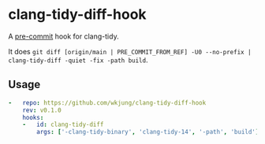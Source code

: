 # clang-tidy-diff-hook
A [pre-commit](https://pre-commit.com/) hook for clang-tidy. 

It does `git diff [origin/main | PRE_COMMIT_FROM_REF] -U0 --no-prefix | clang-tidy-diff -quiet -fix -path build`.

## Usage

```yaml
-   repo: https://github.com/wkjung/clang-tidy-diff-hook
    rev: v0.1.0
    hooks:
    -   id: clang-tidy-diff
        args: ['-clang-tidy-binary', 'clang-tidy-14', '-path', 'build']
```
